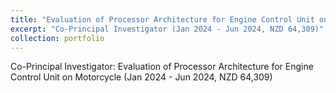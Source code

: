 ```yaml
---
title: "Evaluation of Processor Architecture for Engine Control Unit on Motorcycle"
excerpt: "Co-Principal Investigator (Jan 2024 - Jun 2024, NZD 64,309)"
collection: portfolio
---
```


Co-Principal Investigator: Evaluation of Processor Architecture for Engine Control Unit on Motorcycle (Jan 2024 - Jun 2024, NZD 64,309)
